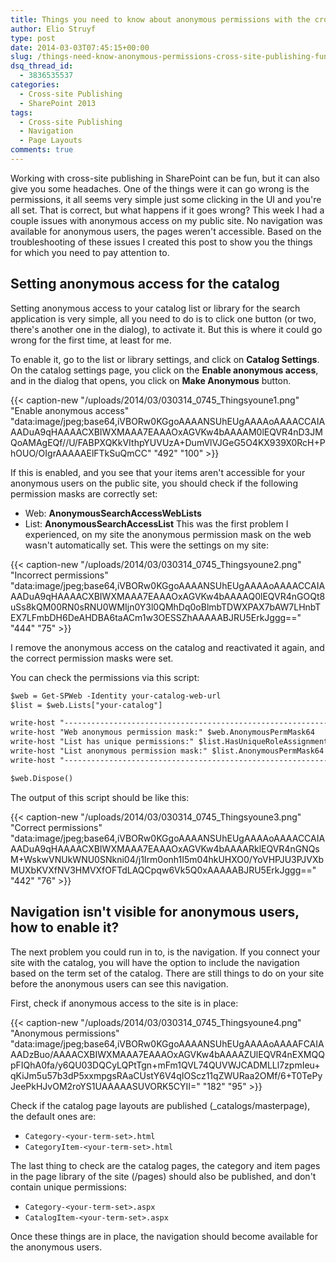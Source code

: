 ```yaml
---
title: Things you need to know about anonymous permissions with the cross-site publishing functionality
author: Elio Struyf
type: post
date: 2014-03-03T07:45:15+00:00
slug: /things-need-know-anonymous-permissions-cross-site-publishing-functionality/
dsq_thread_id:
  - 3836535537
categories:
  - Cross-site Publishing
  - SharePoint 2013
tags:
  - Cross-site Publishing
  - Navigation
  - Page Layouts
comments: true
---
```


Working with cross-site publishing in SharePoint can be fun, but it can also give you some headaches. One of the things were it can go wrong is the permissions, it all seems very simple just some clicking in the UI and you're all set. That is correct, but what happens if it goes wrong? This week I had a couple issues with anonymous access on my public site. No navigation was available for anonymous users, the pages weren't accessible. Based on the troubleshooting of these issues I created this post to show you the things for which you need to pay attention to.

## Setting anonymous access for the catalog

Setting anonymous access to your catalog list or library for the search application is very simple, all you need to do is to click one button (or two, there's another one in the dialog), to activate it. But this is where it could go wrong for the first time, at least for me.

To enable it, go to the list or library settings, and click on **Catalog Settings**. On the catalog settings page, you click on the **Enable anonymous access**, and in the dialog that opens, you click on **Make Anonymous** button.

{{< caption-new "/uploads/2014/03/030314_0745_Thingsyoune1.png" "Enable anonymous access"  "data:image/jpeg;base64,iVBORw0KGgoAAAANSUhEUgAAAAoAAAACCAIAAADuA9qHAAAACXBIWXMAAA7EAAAOxAGVKw4bAAAAM0lEQVR4nD3JMQoAMAgEQf//U/FABPXQKkVIthpYUVUzA+DumVlVJGeG5O4KX939X0RcH+PhOUO/OIgrAAAAAElFTkSuQmCC" "492" "100" >}}

If this is enabled, and you see that your items aren't accessible for your anonymous users on the public site, you should check if the following permission masks are correctly set:

*   Web: **AnonymousSearchAccessWebLists**
*   List: **AnonymousSearchAccessList**
This was the first problem I experienced, on my site the anonymous permission mask on the web wasn't automatically set. This were the settings on my site:

{{< caption-new "/uploads/2014/03/030314_0745_Thingsyoune2.png" "Incorrect permissions"  "data:image/jpeg;base64,iVBORw0KGgoAAAANSUhEUgAAAAoAAAACCAIAAADuA9qHAAAACXBIWXMAAA7EAAAOxAGVKw4bAAAAQ0lEQVR4nGOQt8uSs8kQM00RN0sRNU0WMIjn0Y3l0QMhDq0oBlmbTDWXPAX7bAW7LHnbTEX7LFmbDH6DeAHDBA6taACm1w3OESSZhAAAAABJRU5ErkJggg==" "444" "75" >}}

I remove the anonymous access on the catalog and reactivated it again, and the correct permission masks were set.

You can check the permissions via this script:

```html
$web = Get-SPWeb -Identity your-catalog-web-url
$list = $web.Lists["your-catalog"]

write-host "------------------------------------------------------------"
write-host "Web anonymous permission mask:" $web.AnonymousPermMask64
write-host "List has unique permissions:" $list.HasUniqueRoleAssignments
write-host "List anonymous permission mask:" $list.AnonymousPermMask64
write-host "------------------------------------------------------------"

$web.Dispose()
```

The output of this script should be like this:

{{< caption-new "/uploads/2014/03/030314_0745_Thingsyoune3.png" "Correct permissions"  "data:image/jpeg;base64,iVBORw0KGgoAAAANSUhEUgAAAAoAAAACCAIAAADuA9qHAAAACXBIWXMAAA7EAAAOxAGVKw4bAAAARklEQVR4nGNQsM+WskwVNUkWNU0SNkni04/j1Irm0onh1I5m04hkUHXO0/YoVHPJU3PJVXbMUXbKVXfNV3HMVXfOFTdLAQCpqw6Vk5Q0xAAAAABJRU5ErkJggg==" "442" "76" >}}

## Navigation isn't visible for anonymous users, how to enable it?

The next problem you could run in to, is the navigation. If you connect your site with the catalog, you will have the option to include the navigation based on the term set of the catalog. There are still things to do on your site before the anonymous users can see this navigation.

First, check if anonymous access to the site is in place:

{{< caption-new "/uploads/2014/03/030314_0745_Thingsyoune4.png" "Anonymous permissions"  "data:image/jpeg;base64,iVBORw0KGgoAAAANSUhEUgAAAAoAAAAFCAIAAADzBuo/AAAACXBIWXMAAA7EAAAOxAGVKw4bAAAAZUlEQVR4nEXMQQpFIQhA0fa/y6QU03DQCyLQPtTgn+mFm1QVL74QUVWJCADMLLl7zpmIeu+qKiJm5u57b3dP5xxmpgsRAaCUstY6V4qIOScz11qZWURaa2OMf/6+T0TePyJeePkHJvOM2roYS1UAAAAASUVORK5CYII=" "182" "95" >}}

Check if the catalog page layouts are published (_catalogs/masterpage), the default ones are:

*   `Category-<your-term-set>.html`
*   `CategoryItem-<your-term-set>.html`

The last thing to check are the catalog pages, the category and item pages in the page library of the site (/pages) should also be published, and don't contain unique permissions:

*   `Category-<your-term-set>.aspx`
*   `CatalogItem-<your-term-set>.aspx`

Once these things are in place, the navigation should become available for the anonymous users.